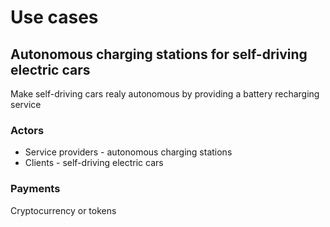 # Use cases

## Autonomous charging stations for self-driving electric cars
Make self-driving cars realy autonomous by providing a battery recharging service
### Actors
* Service providers - autonomous charging stations
* Clients - self-driving electric cars

### Payments
Cryptocurrency or tokens
